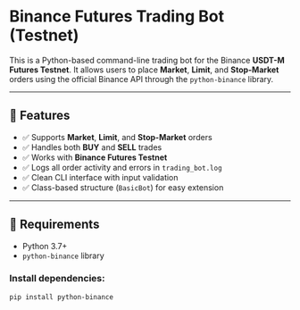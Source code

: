 # Binance Futures Trading Bot (Testnet)

This is a Python-based command-line trading bot for the Binance **USDT-M Futures Testnet**. It allows users to place **Market**, **Limit**, and **Stop-Market** orders using the official Binance API through the `python-binance` library.

---

## 🚀 Features

- ✅ Supports **Market**, **Limit**, and **Stop-Market** orders  
- ✅ Handles both **BUY** and **SELL** trades  
- ✅ Works with **Binance Futures Testnet**  
- ✅ Logs all order activity and errors in `trading_bot.log`  
- ✅ Clean CLI interface with input validation  
- ✅ Class-based structure (`BasicBot`) for easy extension

---

## 🧰 Requirements

- Python 3.7+
- `python-binance` library

### Install dependencies:
```bash
pip install python-binance
